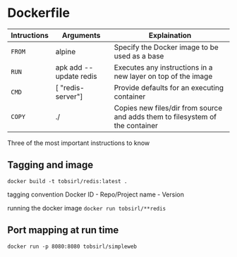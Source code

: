 # Dockerfile

| Intructions | Arguments              | Explaination                                                                  |
|-------------|------------------------|-------------------------------------------------------------------------------|
| `FROM`      | alpine                 | Specify the Docker image to be used as a base                                 |
| `RUN`       | apk add --update redis | Executes any instructions in a new layer on top of the image                  |
| `CMD`       | [ "redis-server"]      | Provide defaults for an executing container                                   |
| `COPY`      | ./                     | Copies new files/dir from source and adds them to filesystem of the container |

Three of the most important instructions to know

## Tagging and image
`docker build -t tobsirl/redis:latest .`

tagging convention
Docker ID - Repo/Project name - Version

running the docker image
`docker run tobsirl/**redis`

## Port mapping at run time
`docker run -p 8080:8080 tobsirl/simpleweb`